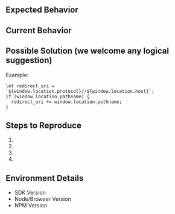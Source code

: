 ## Expected Behavior
<!--- Tell us what should happen-->

## Current Behavior
<!--- Tell us what currently happens instead of the expected behavior -->

## Possible Solution (we welcome any logical suggestion)
<!--- You have a solution which may work?  Please share it, we would like to see what you have in mind -->
Example:  
```
let redirect_uri = `${window.location.protocol}//${window.location.host}`;
if (window.location.pathname) {
  redirect_uri += window.location.pathname;
}
```
## Steps to Reproduce
<!--- Detail to us what you did so we can follow the same path -->
1.
2.
3.
4.

## Environment Details
<!--- Provide as much detail as possible about you environment -->
* SDK Version
* Node/Browser Version
* NPM Version
